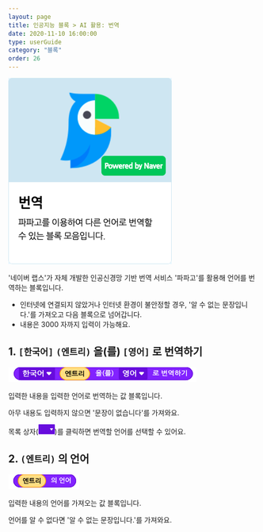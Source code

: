 ```yaml
---
layout: page
title: 인공지능 블록 > AI 활용: 번역
date: 2020-11-10 16:00:00
type: userGuide
category: "블록"
order: 26
---
```


![ai-block-translate](images/window/ai-block-translate.png)

'네이버 랩스'가 자체 개발한 인공신경망 기반 번역 서비스 '파파고'를 활용해 언어를 번역하는 블록입니다.
+ 인터넷에 연결되지 않았거나 인터넷 환경이 불안정할 경우, '알 수 없는 문장입니다.'를 가져오고 다음 블록으로 넘어갑니다.
+ 내용은 3000 자까지 입력이 가능해요.

## 1. `[한국어]` `(엔트리)` 을(를) `[영어]` 로 번역하기

![block-ai-translation](images/block-ai-translation-01.png)

입력한 내용을 입력한 언어로 번역하는 값 블록입니다.

아무 내용도 입력하지 않으면 '문장이 없습니다'를 가져와요.

목록 상자(<img src="images/icon/dropdown-ai.png" style="zoom:50%;" />)를 클릭하면 번역할 언어를 선택할 수 있어요.


## 2. `(엔트리)` 의 언어

![block-ai-translation](images/block-ai-translation-02.png)

입력한 내용의 언어를 가져오는 값 블록입니다.

언어를 알 수 없다면 '알 수 없는 문장입니다.'를 가져와요.
